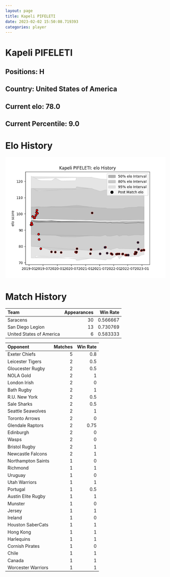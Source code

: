 ```yaml
---  
layout: page  
title: Kapeli PIFELETI  
date: 2023-02-02 15:50:08.719393  
categories: player  
---
```

# Kapeli PIFELETI

## Positions: H

## Country: United States of America

## Current elo: 78.0

## Current Percentile: 9.0

# Elo History


![elo history](history_KapeliPIFELETI.png)
# Match History


| Team                     |   Appearances |   Win Rate |
|:-------------------------|--------------:|-----------:|
| Saracens                 |            30 |   0.566667 |
| San Diego Legion         |            13 |   0.730769 |
| United States of America |             6 |   0.583333 |

| Opponent           |   Matches |   Win Rate |
|:-------------------|----------:|-----------:|
| Exeter Chiefs      |         5 |       0.8  |
| Leicester Tigers   |         2 |       0.5  |
| Gloucester Rugby   |         2 |       0.5  |
| NOLA Gold          |         2 |       1    |
| London Irish       |         2 |       0    |
| Bath Rugby         |         2 |       1    |
| R.U. New York      |         2 |       0.5  |
| Sale Sharks        |         2 |       0.5  |
| Seattle Seawolves  |         2 |       1    |
| Toronto Arrows     |         2 |       0    |
| Glendale Raptors   |         2 |       0.75 |
| Edinburgh          |         2 |       0    |
| Wasps              |         2 |       0    |
| Bristol Rugby      |         2 |       1    |
| Newcastle Falcons  |         2 |       1    |
| Northampton Saints |         1 |       0    |
| Richmond           |         1 |       1    |
| Uruguay            |         1 |       0    |
| Utah Warriors      |         1 |       1    |
| Portugal           |         1 |       0.5  |
| Austin Elite Rugby |         1 |       1    |
| Munster            |         1 |       0    |
| Jersey             |         1 |       1    |
| Ireland            |         1 |       0    |
| Houston SaberCats  |         1 |       1    |
| Hong Kong          |         1 |       1    |
| Harlequins         |         1 |       1    |
| Cornish Pirates    |         1 |       0    |
| Chile              |         1 |       1    |
| Canada             |         1 |       1    |
| Worcester Warriors |         1 |       1    |